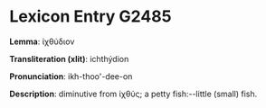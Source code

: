 # Lexicon Entry G2485

**Lemma**: ἰχθύδιον

**Transliteration (xlit)**: ichthýdion

**Pronunciation**: ikh-thoo'-dee-on

**Description**:
diminutive from ἰχθύς; a petty fish:--little (small) fish.
